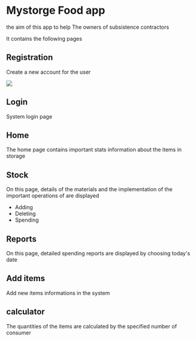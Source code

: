 # Mystorge Food app 
the aim of this app to help The owners of subsistence contractors
 
It contains the following pages

<h2>Registration</h2>
<p> Create a new account for the user </p>
<img src="https://am3pap005files.storage.live.com/y4mK3ulozMcLZ7wLT_Dln6vIQRboWihTjK2W1iF8ZAmJZFBfAnnJeHdr7RXY2E3nmYHUa0ywgG6Y4BoZtyYm-gs8FvlJsuBcWdaQtaPTYxbYHV3n7kGnti88aN5dbJ-HPSUxtgf9AnvtP-4Nwa8MXyPqwBuQ_6e6Zn7i27TPBHFrNzIcetygs_XbEXWd1OlSrVE89B8Ylg1NIvGw4JIOe5J-Q/Sign%20up.png?psid=1&width=852&height=567" >

<h2> Login</h2>
<p> System login page </p>

<h2> Home</h2>
<p>The home page contains important stats information about the items in storage</p>

<h2>Stock  </h2>
<p>  On this page, details of the materials and the implementation of the important operations of  are displayed</p>

<ul>
 <li> Adding</li>
 <li>Deleting </li>
 <li>Spending </li>
</ul>

 
<h2>Reports </h2>
<p> On this page, detailed spending reports are displayed by choosing today's date </p>

<h2>Add items </h2>
 <p>Add new items informations in the system  </p>


<h2> calculator</h2>
<p>The quantities of the items are calculated by the specified number of consumer </p>
